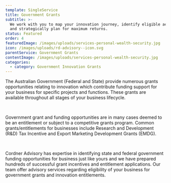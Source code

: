 ```yaml
---
template: SingleService
title: Government Grants
subtitle: >-
  We work with you to map your innovation journey, identify eligible activities
  and strategically plan for maximum returns.
status: Featured
order: 4
featuredImage: /images/uploads/services-personal-wealth-security.jpg
icon: /images/uploads/rd-advisory--icon.svg
parentService: Government Grants
contentImage: /images/uploads/services-personal-wealth-security.jpg
categories:
  - category: Government Innovation Grants
---
```


The Australian Government (Federal and State) provide numerous grants opportunities relating to innovation which contribute funding support for your business for specific projects and functions. These grants are available throughout all stages of your business lifecycle.

<br />

​Government grant and funding opportunities are in many cases deemed to be an entitlement or subject to a competitive grants program. Common grants/entitlements for businesses include ​Research and Development (R&D) Tax Incentive​ and ​Export Marketing Development Grants (EMDG)​.

<br />

Cordner Advisory has expertise in identifying state and federal government funding opportunities for business just like yours and we have prepared hundreds of successful grant incentives and entitlement applications.​ Our team offer advisory services regarding eligibility of your business for government grants and innovation entitlements.
